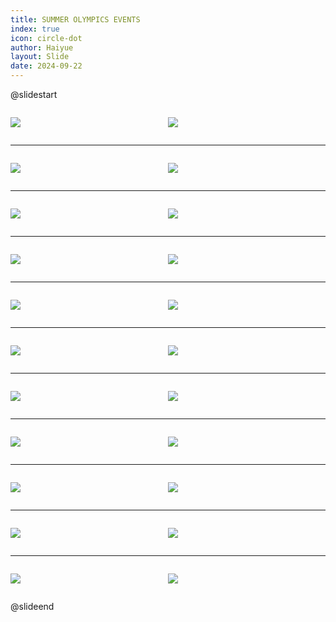 ```yaml
---
title: SUMMER OLYMPICS EVENTS
index: true
icon: circle-dot
author: Haiyue
layout: Slide
date: 2024-09-22
---
```

 
@slidestart

<div style="display:flex">
<div style="flex:1">

![](https://raw.githubusercontent.com/yclord/reading/refs/heads/master/english/Level-Q/SUMMER%20OLYMPICS%20EVENTS/001.webp)
</div>
<div style="flex:1">

![](https://raw.githubusercontent.com/yclord/reading/refs/heads/master/english/Level-Q/SUMMER%20OLYMPICS%20EVENTS/002.webp)
</div>
</div>

---

<div style="display:flex">
<div style="flex:1">

![](https://raw.githubusercontent.com/yclord/reading/refs/heads/master/english/Level-Q/SUMMER%20OLYMPICS%20EVENTS/003.webp)
</div>
<div style="flex:1">

![](https://raw.githubusercontent.com/yclord/reading/refs/heads/master/english/Level-Q/SUMMER%20OLYMPICS%20EVENTS/004.webp)
</div>
</div>

---

<div style="display:flex">
<div style="flex:1">

![](https://raw.githubusercontent.com/yclord/reading/refs/heads/master/english/Level-Q/SUMMER%20OLYMPICS%20EVENTS/005.webp)
</div>
<div style="flex:1">

![](https://raw.githubusercontent.com/yclord/reading/refs/heads/master/english/Level-Q/SUMMER%20OLYMPICS%20EVENTS/006.webp)
</div>
</div>

---

<div style="display:flex">
<div style="flex:1">

![](https://raw.githubusercontent.com/yclord/reading/refs/heads/master/english/Level-Q/SUMMER%20OLYMPICS%20EVENTS/007.webp)
</div>
<div style="flex:1">

![](https://raw.githubusercontent.com/yclord/reading/refs/heads/master/english/Level-Q/SUMMER%20OLYMPICS%20EVENTS/008.webp)
</div>
</div>

---

<div style="display:flex">
<div style="flex:1">

![](https://raw.githubusercontent.com/yclord/reading/refs/heads/master/english/Level-Q/SUMMER%20OLYMPICS%20EVENTS/009.webp)
</div>
<div style="flex:1">

![](https://raw.githubusercontent.com/yclord/reading/refs/heads/master/english/Level-Q/SUMMER%20OLYMPICS%20EVENTS/010.webp)
</div>
</div>

---

<div style="display:flex">
<div style="flex:1">

![](https://raw.githubusercontent.com/yclord/reading/refs/heads/master/english/Level-Q/SUMMER%20OLYMPICS%20EVENTS/011.webp)
</div>
<div style="flex:1">

![](https://raw.githubusercontent.com/yclord/reading/refs/heads/master/english/Level-Q/SUMMER%20OLYMPICS%20EVENTS/012.webp)
</div>
</div>

---

<div style="display:flex">
<div style="flex:1">

![](https://raw.githubusercontent.com/yclord/reading/refs/heads/master/english/Level-Q/SUMMER%20OLYMPICS%20EVENTS/013.webp)
</div>
<div style="flex:1">

![](https://raw.githubusercontent.com/yclord/reading/refs/heads/master/english/Level-Q/SUMMER%20OLYMPICS%20EVENTS/014.webp)
</div>
</div>

---

<div style="display:flex">
<div style="flex:1">

![](https://raw.githubusercontent.com/yclord/reading/refs/heads/master/english/Level-Q/SUMMER%20OLYMPICS%20EVENTS/015.webp)
</div>
<div style="flex:1">

![](https://raw.githubusercontent.com/yclord/reading/refs/heads/master/english/Level-Q/SUMMER%20OLYMPICS%20EVENTS/016.webp)
</div>
</div>

---

<div style="display:flex">
<div style="flex:1">

![](https://raw.githubusercontent.com/yclord/reading/refs/heads/master/english/Level-Q/SUMMER%20OLYMPICS%20EVENTS/017.webp)
</div>
<div style="flex:1">

![](https://raw.githubusercontent.com/yclord/reading/refs/heads/master/english/Level-Q/SUMMER%20OLYMPICS%20EVENTS/018.webp)
</div>
</div>

---

<div style="display:flex">
<div style="flex:1">

![](https://raw.githubusercontent.com/yclord/reading/refs/heads/master/english/Level-Q/SUMMER%20OLYMPICS%20EVENTS/019.webp)
</div>
<div style="flex:1">

![](https://raw.githubusercontent.com/yclord/reading/refs/heads/master/english/Level-Q/SUMMER%20OLYMPICS%20EVENTS/020.webp)
</div>
</div>

---

<div style="display:flex">
<div style="flex:1">

![](https://raw.githubusercontent.com/yclord/reading/refs/heads/master/english/Level-Q/SUMMER%20OLYMPICS%20EVENTS/021.webp)
</div>
<div style="flex:1">

![](https://raw.githubusercontent.com/yclord/reading/refs/heads/master/english/Level-Q/SUMMER%20OLYMPICS%20EVENTS/022.webp)
</div>
</div>

@slideend